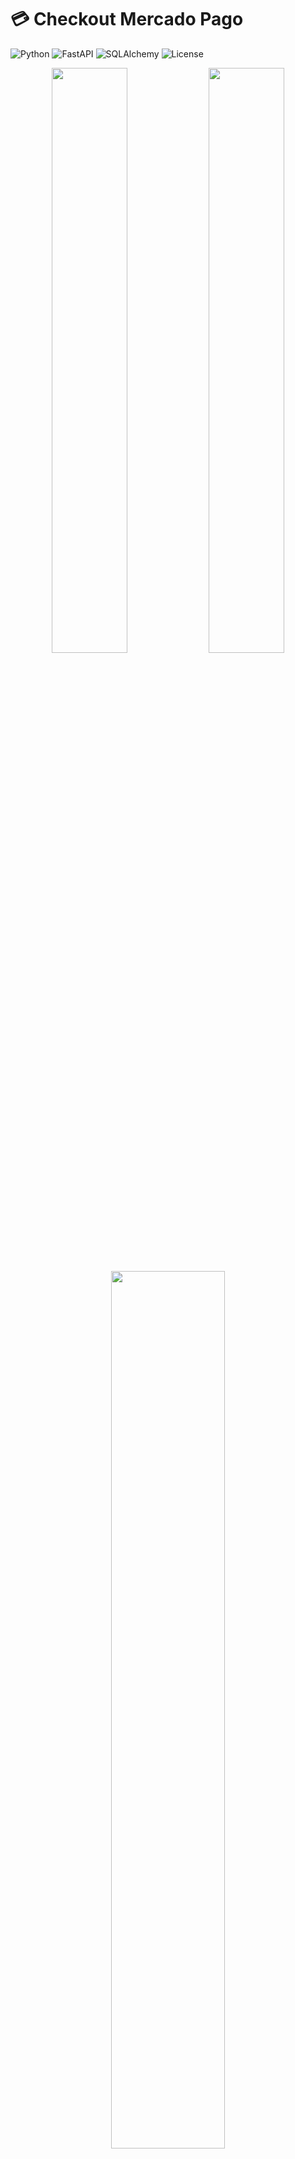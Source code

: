 # 💳 Checkout Mercado Pago

![Python](https://img.shields.io/badge/Python-3.11+-blue.svg)
![FastAPI](https://img.shields.io/badge/FastAPI-0.115.12-green.svg)
![SQLAlchemy](https://img.shields.io/badge/SQLAlchemy-2.0.41-red.svg)
![License](https://img.shields.io/badge/License-MIT-yellow.svg)

<p align="center">
  <img src="https://raw.githubusercontent.com/Kauanrodrigues01/Kauanrodrigues01/refs/heads/main/images/projetos/checkout-mercado-pago/checkout-cartao.png" width="49%">
  <img src="https://raw.githubusercontent.com/Kauanrodrigues01/Kauanrodrigues01/refs/heads/main/images/projetos/checkout-mercado-pago/tela-mp-pix.png" width="49%">
</p>

<p align="center">
  <img src="https://raw.githubusercontent.com/Kauanrodrigues01/Kauanrodrigues01/refs/heads/main/images/projetos/checkout-mercado-pago/docs.png" width="60%">
</p>

## 📋 Sobre o Projeto

O **Checkout Mercado Pago** é um projeto de estudo focado na integração com a API de pagamentos do Mercado Pago. Desenvolvido com **FastAPI** e **Python**, este sistema demonstra como implementar um gateway de pagamento completo, suportando múltiplos métodos de pagamento incluindo PIX, Cartão de Crédito e Boleto Bancário.

### ✨ Principais Características

- 🎯 **Múltiplos Métodos de Pagamento**: PIX, Cartão de Crédito e Boleto
- 🔒 **Integração Segura**: Utiliza tokens e chaves de acesso do Mercado Pago
- 📱 **Interface Responsiva**: Checkout moderno com Tailwind CSS
- 🔄 **Webhooks**: Sistema de notificações automáticas para atualizações de status
- 📊 **Persistência de Dados**: Armazenamento de transações com SQLAlchemy
- 🏗️ **Arquitetura Modular**: Separação clara de responsabilidades

## 🛠️ Tecnologias Utilizadas

- **Backend**: Python 3.11+, FastAPI
- **Banco de Dados**: SQLAlchemy, Alembic (Migrations)
- **Frontend**: HTML5, Tailwind CSS, JavaScript
- **HTTP Client**: HTTPX (async)
- **Validação**: Pydantic
- **Gateway**: Mercado Pago API

## 🚀 Funcionalidades

### 💰 Métodos de Pagamento

#### PIX
- ✅ Geração de QR Code automática
- ✅ Expiração configurável (30 minutos)
- ✅ Notificação em tempo real

#### 💳 Cartão de Crédito
- ✅ Tokenização segura do cartão
- ✅ Parcelamento configurável
- ✅ Validação de dados do cartão
- ✅ Aprovação/Rejeição instantânea

#### 📄 Boleto Bancário
- ✅ Geração automática do boleto
- ✅ Dados completos do pagador
- ✅ Prazo de vencimento configurável

### 🔧 Recursos Técnicos

- **API RESTful** com documentação automática (Swagger)
- **Sistema de Webhooks** para notificações do Mercado Pago
- **Validação robusta** de dados com Pydantic
- **Tratamento de erros** personalizado
- **Logs detalhados** para debugging
- **Ambiente de desenvolvimento** completo

## 🎣 Webhooks: Recebendo Notificações em Tempo Real

Uma das funcionalidades cruciais deste projeto é a capacidade de receber notificações via **webhooks do Mercado Pago**. Isso permite que nossa aplicação seja informada sobre atualizações nos pagamentos de forma **assíncrona** e **imediata**.

### Como funciona?

#### 1. Configuração
Uma URL da nossa aplicação é registrada na plataforma do **Mercado Pago** como um **endpoint de webhook**.

#### 2. Notificação
Quando um evento ocorre (ex: um cliente paga um boleto ou um pagamento de cartão é aprovado), o **Mercado Pago envia uma notificação** (um `POST` request) para essa URL.

#### 3. Processamento
A aplicação:
- recebe a notificação,
- verifica sua autenticidade,
- utiliza os dados para **atualizar o status do pagamento** correspondente no banco de dados.

✅ Esse mecanismo garante que o **status dos pagamentos** em nosso sistema esteja **sempre sincronizado** com o Mercado Pago, **sem a necessidade de consultar a API repetidamente**.

## � Estrutura do Projeto

```
├── app/
│   ├── __init__.py
│   ├── main.py              # Aplicação principal FastAPI
│   ├── settings.py          # Configurações e variáveis de ambiente
│   ├── database.py          # Configuração do banco de dados
│   ├── dependencies.py      # Dependências injetáveis
│   └── migrations/          # Migrações do Alembic
├── payments/
│   ├── __init__.py
│   ├── models.py           # Modelos SQLAlchemy
│   ├── schemas.py          # Schemas Pydantic
│   └── router.py           # Rotas de pagamento
├── services/
│   ├── __init__.py
│   └── mercadopago.py      # Serviço de integração MP
├── templates/
│   └── checkout.html       # Interface de checkout
├── requirements.txt        # Dependências do projeto
├── pyproject.toml         # Configurações do projeto
└── alembic.ini           # Configuração do Alembic
```

## ⚙️ Configuração do Ambiente

### 1. Clone o repositório
```bash
git clone https://github.com/Kauanrodrigues01/integracao-pagamento-mercado-pago.git
cd integracao-pagamento-mercado-pago
```

### 2. Crie um ambiente virtual
```bash
python -m venv venv
# Windows
venv\Scripts\activate
# Linux/Mac
source venv/bin/activate
```

### 3. Instale as dependências
```bash
pip install -r requirements.txt
```

### 4. Configure as variáveis de ambiente
Crie um arquivo `.env` na raiz do projeto:

```env
# Credenciais do Mercado Pago (Sandbox)
MP_PUBLIC_KEY=your_public_key_here
MP_ACCESS_TOKEN=your_access_token_here

# URLs de configuração
MP_BASE_API_URL=https://api.mercadopago.com
NOTIFICATION_URL=https://your-domain.com/payments/notification

# Configurações gerais
DEFAULT_TIMEZONE=America/Sao_Paulo
DATABASE_URL=sqlite:///./database.db
```

### 5. Execute as migrações
```bash
alembic upgrade head
```

### 6. Inicie o servidor
```bash
uvicorn app.main:app --reload
```

## � Obtendo Credenciais do Mercado Pago

1. Acesse o [Portal de Desenvolvedores do Mercado Pago](https://www.mercadopago.com.br/developers)
2. Crie uma conta ou faça login
3. Acesse "Suas aplicações" > "Criar aplicação"
4. Obtenha suas credenciais de **teste**:
   - **Public Key**: Para operações no frontend
   - **Access Token**: Para operações no backend

> ⚠️ **Importante**: Este projeto está configurado para o ambiente de **teste** (sandbox) do Mercado Pago.

## 📡 Endpoints da API

### Pagamentos

| Método | Endpoint | Descrição |
|--------|----------|-----------|
| `POST` | `/payments/checkout/pix` | Criar pagamento PIX |
| `POST` | `/payments/checkout/boleto` | Criar pagamento Boleto |
| `POST` | `/payments/checkout/card` | Criar pagamento Cartão |
| `POST` | `/payments/notification` | Webhook para notificações |
| `GET` | `/payments/list` | Listar todos os pagamentos |
| `DELETE` | `/payments/delete/{id}` | Deletar pagamento |

### Interface

| Método | Endpoint | Descrição |
|--------|----------|-----------|
| `GET` | `/` | Página de checkout |
| `GET` | `/docs` | Documentação da API (Swagger) |

## 🧪 Testando o Sistema

### 1. Acesse a interface de checkout
```
http://localhost:8000
```

### 2. Dados de teste para Cartão de Crédito

**Cartão Aprovado**:
- Número: `5031433215406351`
- Vencimento: `11/2030`
- CVV: `143`
- Nome: `Test User`

**Cartão Rejeitado**:
- Número: `5031433215406351`
- Vencimento: `11/2030`
- CVV: `143`
- Nome: `Other User`

### 3. Dados de teste para PIX e Boleto
- **CPF**: `12345678909`
- **Email**: `test@test.com`

## 📊 Fluxo de Pagamento

```mermaid
sequenceDiagram
    participant U as Usuário
    participant F as Frontend
    participant B as Backend
    participant MP as Mercado Pago
    participant DB as Database

    U->>F: Seleciona método e preenche dados
    F->>B: POST /payments/checkout/{method}
    B->>MP: Cria pagamento
    MP->>B: Retorna resposta
    B->>DB: Salva transação
    B->>F: Retorna resultado
    F->>U: Exibe status/redirect
    
    Note over MP,B: Webhook para atualizações
    MP->>B: POST /payments/notification
    B->>DB: Atualiza status
```

## 🎨 Interface do Usuário

A interface de checkout foi desenvolvida com foco na experiência do usuário:

- **Design Responsivo**: Funciona em desktop e mobile
- **Validação em Tempo Real**: Feedback imediato para o usuário
- **Estados Visuais**: Loading, sucesso e erro
- **Múltiplos Métodos**: Alternância fluida entre PIX, Cartão e Boleto

## 🐛 Tratamento de Erros

O sistema inclui tratamento robusto de erros:

- **Validação de Dados**: Pydantic schemas
- **Erros da API**: Mapeamento de códigos de erro do MP
- **Timeouts**: Configuração de timeout para requisições
- **Logs**: Sistema de logging para debugging

## 📈 Status de Pagamento

| Status | Descrição |
|--------|-----------|
| `pending` | Pagamento pendente |
| `approved` | Pagamento aprovado |
| `rejected` | Pagamento rejeitado |
| `cancelled` | Pagamento cancelado |

## 🔮 Próximos Passos

- [ ] Implementar testes unitários
- [ ] Adicionar autenticação de usuários
- [ ] Dashboard administrativo
- [ ] Relatórios de transações
- [ ] Integração com outros gateways
- [ ] Dockerização do projeto

## 🤝 Contribuindo

1. Faça um fork do projeto
2. Crie uma branch para sua feature (`git checkout -b feature/nova-feature`)
3. Commit suas mudanças (`git commit -am 'Adiciona nova feature'`)
4. Push para a branch (`git push origin feature/nova-feature`)
5. Abra um Pull Request

## 📝 Licença

Este projeto está sob a licença MIT. Veja o arquivo [LICENSE](LICENSE) para mais detalhes.

## 👨‍💻 Autor

**Kauan Rodrigues**
- GitHub: [@Kauanrodrigues01](https://github.com/Kauanrodrigues01)

---

⭐ **Deixe uma estrela se este projeto te ajudou!**

## 📚 Recursos Úteis

- [Documentação do Mercado Pago](https://www.mercadopago.com.br/developers/pt/docs)
- [FastAPI Documentation](https://fastapi.tiangolo.com/)
- [SQLAlchemy Documentation](https://docs.sqlalchemy.org/)
- [Pydantic Documentation](https://docs.pydantic.dev/)
